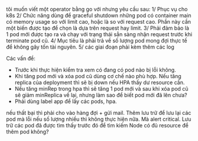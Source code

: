tôi muốn viết một operator bằng go với nhưng yêu cầu sau:
1/ Phục vụ cho k8s
2/ Chức năng dùng để graceful shutdown những pod có container main có memory usage so với limit cao, hoặc là so với request cao. Phần này cần một biến được tạo để chọn là dựa trên request hay limit.
3/ Phải đảm bảo là 1 pod mới được tạo ra và chạy với trạng thái sẳn sàng nhận request trước khi terminate pod cũ.
4/ Mục tiêu là phải trả về số lượng pod mong đợi thực tế để không gây tốn tài nguyên.
5/ các giai đoạn phải kèm thêm các log 



Các vấn đề:
- Trước khi thực hiện kiểm tra xem có đang có pod nào bị lỗi không.
- Khi tăng pod mới và xóa pod cũ dùng cơ chế nào phù hợp. Nếu tăng replica của deployment thì sẽ bị down nếu HPA thấy dư resource cần.
- Nếu tăng minRep trong hpa thì sẽ tăng 1 pod mới và sau khi xóa pod cũ sẽ giảm minReplica về lại, nhưng làm sao để biết pod mới đã lên chưa?
- Phải dùng label app để lấy các pods, hpa.


nếu thất bại thì phải cho vào hàng đợi + gửi mail.
Thêm lưu trữ để lưu lại các pod mà lỗi nếu số lượng nhiều thì không thực hiện nữa. Mà alert critical.
Lưu trữ các pod đã được tìm thấy trước đó để tìm kiếm 
Node có đủ resource để thêm pod không?